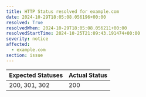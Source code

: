 ```yaml
---
title: HTTP Status resolved for example.com
date: 2024-10-29T18:05:08.056196+00:00
resolved: True
resolvedWhen: 2024-10-29T18:05:08.056211+00:00
resolvedStartTime: 2024-10-25T21:09:43.191474+00:00
severity: notice
affected:
  - example.com
section: issue
---
```


| Expected Statuses | Actual Status  |
|-------------------|----------------|
| 200, 301, 302 | 200 |
